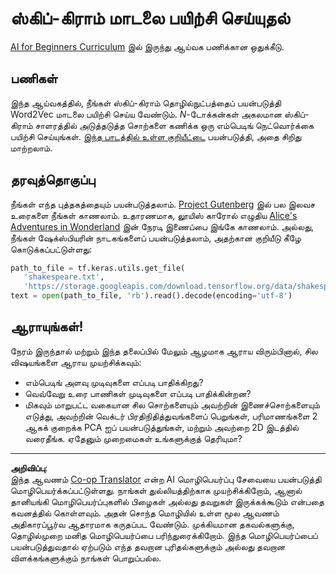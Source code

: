 <!--
CO_OP_TRANSLATOR_METADATA:
{
  "original_hash": "5130f01fdc5ebb83032b23d489027aac",
  "translation_date": "2025-10-11T11:43:05+00:00",
  "source_file": "lessons/5-NLP/15-LanguageModeling/lab/README.md",
  "language_code": "ta"
}
-->
# ஸ்கிப்-கிராம் மாடலை பயிற்சி செய்யுதல்

[AI for Beginners Curriculum](https://github.com/microsoft/ai-for-beginners) இல் இருந்து ஆய்வக பணிக்கான ஒதுக்கீடு.

## பணிகள்

இந்த ஆய்வகத்தில், நீங்கள் ஸ்கிப்-கிராம் தொழில்நுட்பத்தைப் பயன்படுத்தி Word2Vec மாடலை பயிற்சி செய்ய வேண்டும். $N$-டோக்கன்கள் அகலமான ஸ்கிப்-கிராம் சாளரத்தில் அடுத்தடுத்த சொற்களை கணிக்க ஒரு எம்பெடிங் நெட்வொர்க்கை பயிற்சி செய்யுங்கள். [இந்த பாடத்தில் உள்ள குறியீட்டை](../CBoW-TF.ipynb) பயன்படுத்தி, அதை சிறிது மாற்றலாம்.

## தரவுத்தொகுப்பு

நீங்கள் எந்த புத்தகத்தையும் பயன்படுத்தலாம். [Project Gutenberg](https://www.gutenberg.org/) இல் பல இலவச உரைகளை நீங்கள் காணலாம். உதாரணமாக, லூயிஸ் காரோல் எழுதிய [Alice's Adventures in Wonderland](https://www.gutenberg.org/files/11/11-0.txt) இன் நேரடி இணைப்பை இங்கே காணலாம். அல்லது, நீங்கள் ஷேக்ஸ்பியரின் நாடகங்களைப் பயன்படுத்தலாம், அதற்கான குறியீடு கீழே கொடுக்கப்பட்டுள்ளது:

```python
path_to_file = tf.keras.utils.get_file(
   'shakespeare.txt', 
   'https://storage.googleapis.com/download.tensorflow.org/data/shakespeare.txt')
text = open(path_to_file, 'rb').read().decode(encoding='utf-8')
```

## ஆராயுங்கள்!

நேரம் இருந்தால் மற்றும் இந்த தலைப்பில் மேலும் ஆழமாக ஆராய விரும்பினால், சில விஷயங்களை ஆராய முயற்சிக்கவும்:

* எம்பெடிங் அளவு முடிவுகளை எப்படி பாதிக்கிறது?
* வெவ்வேறு உரை பாணிகள் முடிவுகளை எப்படி பாதிக்கின்றன?
* மிகவும் மாறுபட்ட வகையான சில சொற்களையும் அவற்றின் இணைச்சொற்களையும் எடுத்து, அவற்றின் வெக்டர் பிரதிநிதித்துவங்களைப் பெறுங்கள், பரிமாணங்களை 2 ஆகக் குறைக்க PCA ஐப் பயன்படுத்துங்கள், மற்றும் அவற்றை 2D இடத்தில் வரைதீங்க. ஏதேனும் முறைமைகள் உங்களுக்குத் தெரியுமா?

---

**அறிவிப்பு**:  
இந்த ஆவணம் [Co-op Translator](https://github.com/Azure/co-op-translator) என்ற AI மொழிபெயர்ப்பு சேவையை பயன்படுத்தி மொழிபெயர்க்கப்பட்டுள்ளது. நாங்கள் துல்லியத்திற்காக முயற்சிக்கிறோம், ஆனால் தானியங்கி மொழிபெயர்ப்புகளில் பிழைகள் அல்லது தவறுகள் இருக்கக்கூடும் என்பதை கவனத்தில் கொள்ளவும். அதன் சொந்த மொழியில் உள்ள மூல ஆவணம் அதிகாரப்பூர்வ ஆதாரமாக கருதப்பட வேண்டும். முக்கியமான தகவல்களுக்கு, தொழில்முறை மனித மொழிபெயர்ப்பை பரிந்துரைக்கிறோம். இந்த மொழிபெயர்ப்பைப் பயன்படுத்துவதால் ஏற்படும் எந்த தவறான புரிதல்களுக்கும் அல்லது தவறான விளக்கங்களுக்கும் நாங்கள் பொறுப்பல்ல.